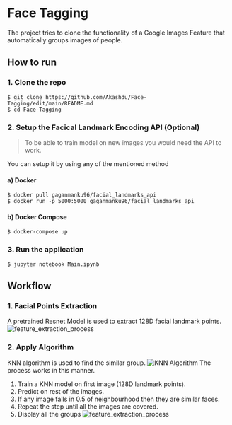 # Face Tagging

<p>The project tries to clone the functionality of a Google Images Feature that automatically groups images of people.</p>


## How to run
### 1. Clone the repo
```
$ git clone https://github.com/Akashdu/Face-Tagging/edit/main/README.md
$ cd Face-Tagging
```
### 2. Setup the Facical Landmark Encoding API (Optional)
> To be able to train model on new images you would need the API to work.

You can setup it by using any of the mentioned method
#### a) Docker
```
$ docker pull gaganmanku96/facial_landmarks_api
$ docker run -p 5000:5000 gaganmanku96/facial_landmarks_api
```
#### b) Docker Compose
```
$ docker-compose up
```
### 3. Run the application
```
$ jupyter notebook Main.ipynb
```
## Workflow
### 1. Facial Points Extraction
A pretrained Resnet Model is used to extract 128D facial landmark points.
![feature_extraction_process](Face-Tagging/feature_extraction_process.PNG)
### 2. Apply Algorithm
KNN algorithm is used to find the similar group.
![KNN Algorithm](Face-Tagging/knn_algorithm.PNG)
The process works in this manner.<br>
1. Train a KNN model on first image (128D landmark points).
2. Predict on rest of the images.
3. If any image falls in 0.5 of neighbourhood then they are similar faces.
4. Repeat the step until all the images are covered.
5. Display all the groups
![feature_extraction_process](Face-Tagging/groups.PNG)
